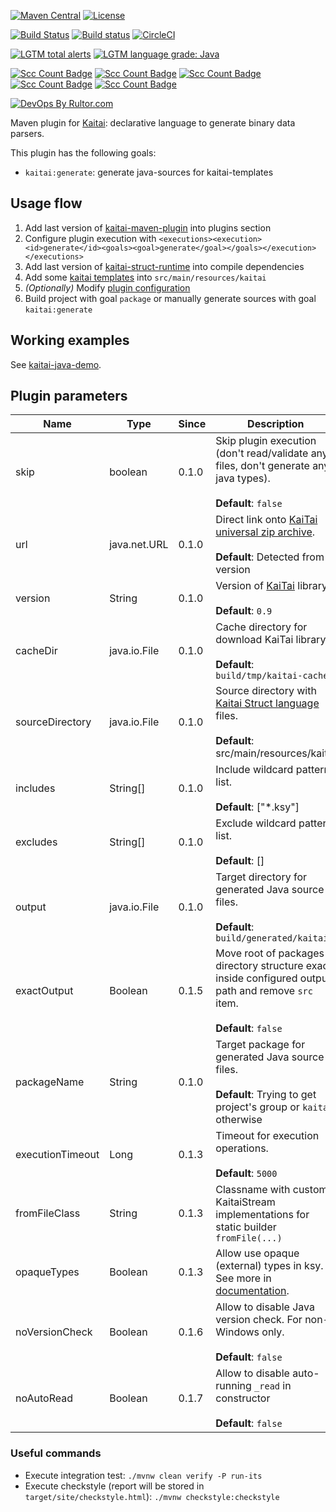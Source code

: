 [![Maven Central](https://maven-badges.herokuapp.com/maven-central/name.valery1707.kaitai/kaitai-maven-plugin/badge.svg)](https://maven-badges.herokuapp.com/maven-central/name.valery1707.kaitai/kaitai-maven-plugin)
[![License](https://img.shields.io/github/license/valery1707/kaitai-maven-plugin.svg)](http://opensource.org/licenses/MIT)

[![Build Status](https://travis-ci.org/valery1707/kaitai-maven-plugin.svg?branch=master)](https://travis-ci.org/valery1707/kaitai-maven-plugin)
[![Build status](https://ci.appveyor.com/api/projects/status/bbvjf5q9faru09xp/branch/master?svg=true)](https://ci.appveyor.com/project/valery1707/kaitai-maven-plugin/branch/master)
[![CircleCI](https://circleci.com/gh/valery1707/kaitai-maven-plugin/tree/master.svg?style=svg)](https://circleci.com/gh/valery1707/kaitai-maven-plugin/tree/master)

[![LGTM total alerts](https://img.shields.io/lgtm/alerts/g/valery1707/kaitai-maven-plugin.svg?logo=lgtm&logoWidth=18)](https://lgtm.com/projects/g/valery1707/kaitai-maven-plugin/alerts/)
[![LGTM language grade: Java](https://img.shields.io/lgtm/grade/java/g/valery1707/kaitai-maven-plugin.svg?logo=lgtm&logoWidth=18)](https://lgtm.com/projects/g/valery1707/kaitai-maven-plugin/context:java)

[![Scc Count Badge](https://sloc.xyz/github/valery1707/kaitai-maven-plugin/?category=code)](https://github.com/valery1707/kaitai-maven-plugin/)
[![Scc Count Badge](https://sloc.xyz/github/valery1707/kaitai-maven-plugin/?category=blanks)](https://github.com/valery1707/kaitai-maven-plugin/)
[![Scc Count Badge](https://sloc.xyz/github/valery1707/kaitai-maven-plugin/?category=lines)](https://github.com/valery1707/kaitai-maven-plugin/)
[![Scc Count Badge](https://sloc.xyz/github/valery1707/kaitai-maven-plugin/?category=comments)](https://github.com/valery1707/kaitai-maven-plugin/)
[![Scc Count Badge](https://sloc.xyz/github/valery1707/kaitai-maven-plugin/?category=cocomo)](https://github.com/valery1707/kaitai-maven-plugin/)

[![DevOps By Rultor.com](http://www.rultor.com/b/valery1707/kaitai-maven-plugin)](http://www.rultor.com/p/valery1707/kaitai-maven-plugin)

Maven plugin for [Kaitai](http://kaitai.io/): declarative language to generate binary data parsers.

This plugin has the following goals:
* `kaitai:generate`: generate java-sources for kaitai-templates

## Usage flow

1. Add last version of [kaitai-maven-plugin](https://maven-badges.herokuapp.com/maven-central/name.valery1707.kaitai/kaitai-maven-plugin) into plugins section
1. Configure plugin execution with `<executions><execution><id>generate</id><goals><goal>generate</goal></goals></execution></executions>`
1. Add last version of [kaitai-struct-runtime](https://maven-badges.herokuapp.com/maven-central/io.kaitai/kaitai-struct-runtime) into compile dependencies
1. Add some [kaitai templates](http://formats.kaitai.io/) into `src/main/resources/kaitai`
1. *(Optionally)* Modify [plugin configuration](#plugin-parameters)
1. Build project with goal `package` or manually generate sources with goal `kaitai:generate`

## Working examples

See [kaitai-java-demo](https://github.com/valery1707/kaitai-java-demo).

## Plugin parameters

| Name            | Type         | Since | Description                                                                                                             |
|-----------------|--------------|-------|-------------------------------------------------------------------------------------------------------------------------|
| skip            | boolean      | 0.1.0 | Skip plugin execution (don't read/validate any files, don't generate any java types).<br><br>**Default**: `false`       |
| url             | java.net.URL | 0.1.0 | Direct link onto [KaiTai universal zip archive](http://kaitai.io/#download).<br><br>**Default**: Detected from version  |
| version         | String       | 0.1.0 | Version of [KaiTai](http://kaitai.io/#download) library.<br><br>**Default**: `0.9`                                      |
| cacheDir        | java.io.File | 0.1.0 | Cache directory for download KaiTai library.<br><br>**Default**: `build/tmp/kaitai-cache`                               |
| sourceDirectory | java.io.File | 0.1.0 | Source directory with [Kaitai Struct language](http://formats.kaitai.io/) files.<br><br>**Default**: src/main/resources/kaitai |
| includes        | String[]     | 0.1.0 | Include wildcard pattern list.<br><br>**Default**: ["*.ksy"]                                                            |
| excludes        | String[]     | 0.1.0 | Exclude wildcard pattern list.<br><br>**Default**: []                                                                   |
| output          | java.io.File | 0.1.0 | Target directory for generated Java source files.<br><br>**Default**: `build/generated/kaitai`                          |
| exactOutput     | Boolean      | 0.1.5 | Move root of packages directory structure exact inside configured output path and remove `src` item.<br><br>**Default**: `false`|
| packageName     | String       | 0.1.0 | Target package for generated Java source files.<br><br>**Default**: Trying to get project's group or `kaitai` otherwise |
| executionTimeout| Long         | 0.1.3 | Timeout for execution operations.<br><br>**Default**: `5000` |
| fromFileClass   | String       | 0.1.3 | Classname with custom KaitaiStream implementations for static builder `fromFile(...)`|
| opaqueTypes     | Boolean      | 0.1.3 | Allow use opaque (external) types in ksy. See more in [documentation](http://doc.kaitai.io/user_guide.html#opaque-types).|
| noVersionCheck  | Boolean      | 0.1.6 | Allow to disable Java version check. For non-Windows only.<br><br>**Default**: `false`       |
| noAutoRead      | Boolean      | 0.1.7 | Allow to disable auto-running `_read` in constructor <br><br>**Default**: `false`       |

### Useful commands

* Execute integration test: `./mvnw clean verify -P run-its`
* Execute checkstyle (report will be stored in `target/site/checkstyle.html`): `./mvnw checkstyle:checkstyle`
